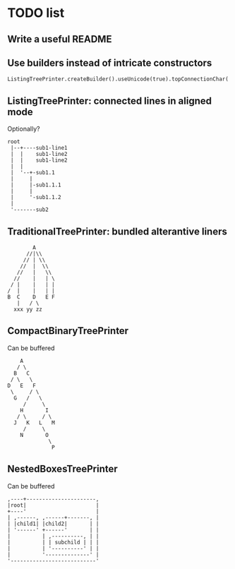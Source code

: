 # TODO list


## Write a useful README


## Use builders instead of intricate constructors

    ListingTreePrinter.createBuilder().useUnicode(true).topConnectionChar('¤').topHeight(3).build();


## ListingTreePrinter: connected lines in aligned mode

Optionally?

    root
     |--+----sub1-line1
     |  |    sub1-line2
     |  |    sub1-line2
     |  |
     |  '--+-sub1.1
     |     |
     |     |-sub1.1.1
     |     |
     |     '-sub1.1.2
     |
     '-------sub2


## TraditionalTreePrinter: bundled alterantive liners

            A
          //|\\
         // | \\
        //  |  \\
       //   |   \\
      //    |   | \
     / |    |   | |
    /  |    |   | |
    B  C    D   E F
       |   / \
      xxx yy zz

## CompactBinaryTreePrinter

Can be buffered

        A
       / \
      B   C
     / \   \
    D   E   F
     \     / \
      G   /   \
         /     \
        H       I
       / \     / \
      J   K   L   M
         /     \
        N       O
                 \
                  P


## NestedBoxesTreePrinter

Can be buffered

    ,----+----------------------,
    |root|                      |
    +----'                      |
    | ,------, ,------+-------, |
    | |child1| |child2|       | |
    | '------' +------'       | |
    |          | ,----------, | |
    |          | | subchild | | |
    |          | '----------' | |
    |          '--------------' |
    '---------------------------'
